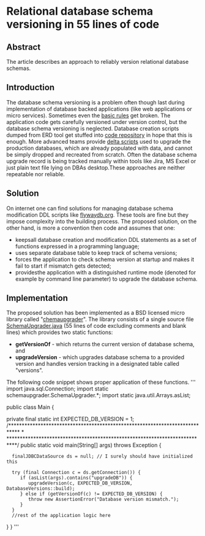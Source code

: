 # Relational database schema versioning in 55 lines of code

## Abstract
The article describes an approach to reliably version relational database schemas.

## Introduction
The database schema versioning is a problem often though last during 
implementation of database backed applications (like web applications or
 micro services). Sometimes even the [basic rules](https://odetocode.com/blogs/scott/archive/2008/01/30/three-rules-for-database-work.aspx) get broken.
 The application code gets carefully versioned under version control,
 but the database schema versioning is neglected. Database creation 
scripts dumped from ERD tool get stuffed into [code repository](https://odetocode.com/blogs/scott/archive/2008/01/31/versioning-databases-the-baseline.aspx) in hope that 
this is enough. More advanced teams provide [delta scripts](https://odetocode.com/blogs/scott/archive/2008/02/02/versioning-databases-change-scripts.aspx) used to upgrade
 the production databases, which are already populated with data, and cannot
 be simply dropped and recreated from scratch. Often the database schema 
upgrade record is being tracked manually within tools like Jira, MS Excel
 or just plain text file lying on DBAs desktop.These approaches are neither 
repeatable nor reliable.

## Solution
On internet one can find solutions for managing database schema 
modification DDL scripts like [flywaydb.org](https://flywaydb.org/). 
These tools are fine but they impose complexity into the building process. 
The proposed solution, on the other hand, is more a convention then code 
and assumes that one:
* keepsall database creation and modification DDL statements as a set of
 functions expressed in a programming language;
* uses separate database table to keep track of schema versions;
* forces the application to check schema version at startup and makes it fail
 to start if mismatch gets detected;
* providesthe application with a distinguished runtime mode 
(denoted for example by command line parameter) to upgrade the database schema.

## Implementation
The proposed solution has been implemented as a BSD licensed micro
 library called "[chemaupgrader](https://github.com/lbownik/schemaupgrader)". The library consists of a single 
source file [SchemaUpgrader.java](https://github.com/lbownik/schemaupgrader/blob/master/src/schemaupgrader/SchemaUpgrader.java) (55 lines of code excluding
 comments and blank lines) which provides two static functions:
* **getVersionOf** - which returns the current version of database schema, and
* **upgradeVersion** - which upgrades database schema to a provided version and 
handles version tracking in a designated table called "versions".

The following code snippet shows proper application of these functions.
'''
import java.sql.Connection;
import static schemaupgrader.SchemaUpgrader.*;
import static java.util.Arrays.asList;

public class Main {

   private final static int EXPECTED_DB_VERSION = 1;
   /****************************************************************************
    *
    ***************************************************************************/
   public static void main(String[] args) throws Exception {

      finalJDBCDataSource ds = null; // I surely should have initialized this

      try (final Connection c = ds.getConnection()) {
         if (asList(args).contains("upgradeDB")) {
            upgradeVersion(c, EXPECTED_DB_VERSION, DatabaseVersions::build);
         } else if (getVersionOf(c) != EXPECTED_DB_VERSION) {
            throw new AssertionError("Database version mismatch.");
         }
      }
      //rest of the application logic here
   }
}
'''
